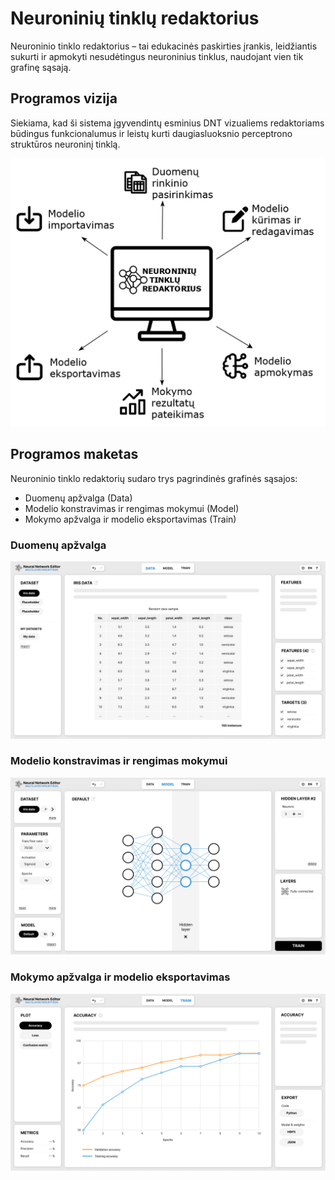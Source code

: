 # Neuroninių tinklų redaktorius
Neuroninio tinklo redaktorius – tai edukacinės paskirties įrankis, leidžiantis sukurti ir apmokyti nesudėtingus neuroninius tinklus, naudojant vien tik grafinę sąsają.
## Programos vizija
Siekiama, kad ši sistema įgyvendintų esminius DNT vizualiems redaktoriams būdingus funkcionalumus ir leistų kurti daugiasluoksnio perceptrono struktūros neuroninį tinklą.

![neural network editor vision](./vision.png)

## Programos maketas
Neuroninio tinklo redaktorių sudaro trys pagrindinės grafinės sąsajos:
* Duomenų apžvalga (Data)
* Modelio konstravimas ir rengimas mokymui (Model)
* Mokymo apžvalga ir modelio eksportavimas (Train)

### Duomenų apžvalga
![neural network editor vision](./Data.png)
### Modelio konstravimas ir rengimas mokymui
![neural network editor vision](./Model.png)
### Mokymo apžvalga ir modelio eksportavimas
![neural network editor vision](./Train.png)